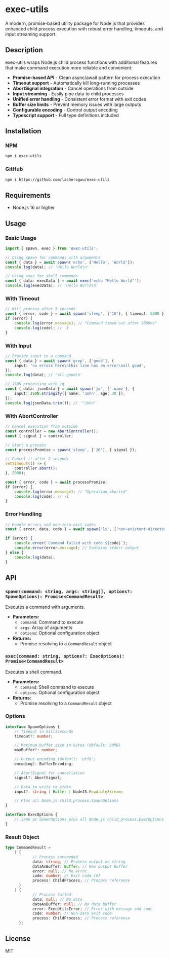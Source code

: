 # exec-utils

A modern, promise-based utility package for Node.js that provides enhanced child process execution with robust error handling, timeouts, and input streaming support.

## Description

exec-utils wraps Node.js child process functions with additional features that make command execution more reliable and convenient:

- **Promise-based API** - Clean async/await pattern for process execution
- **Timeout support** - Automatically kill long-running processes
- **AbortSignal integration** - Cancel operations from outside
- **Input streaming** - Easily pipe data to child processes
- **Unified error handling** - Consistent error format with exit codes
- **Buffer size limits** - Prevent memory issues with large outputs
- **Configurable encoding** - Control output encoding
- **Typescript support** - Full type definitions included

## Installation

### NPM

```bash
npm i exec-utils
```

### GitHub

```bash
npm i https://github.com/lacherogwu/exec-utils
```

## Requirements

- Node.js 16 or higher

## Usage

### Basic Usage

```typescript
import { spawn, exec } from 'exec-utils';

// Using spawn for commands with arguments
const { data } = await spawn('echo', ['Hello', 'World']);
console.log(data); // 'Hello World\n'

// Using exec for shell commands
const { data: execData } = await exec('echo "Hello World"');
console.log(execData); // 'Hello World\n'
```

### With Timeout

```typescript
// Kill process after 5 seconds
const { error, code } = await spawn('sleep', ['10'], { timeout: 5000 });
if (error) {
	console.log(error.message); // "Command timed out after 5000ms"
	console.log(code); // -1
}
```

### With Input

```typescript
// Provide input to a command
const { data } = await spawn('grep', ['good'], {
	input: 'no errors here\nthis line has an error\nall good',
});
console.log(data); // 'all good\n'

// JSON processing with jq
const { data: jsonData } = await spawn('jq', ['.name'], {
	input: JSON.stringify({ name: 'John', age: 30 }),
});
console.log(jsonData.trim()); // '"John"'
```

### With AbortController

```typescript
// Cancel execution from outside
const controller = new AbortController();
const { signal } = controller;

// Start a process
const processPromise = spawn('sleep', ['10'], { signal });

// Cancel it after 2 seconds
setTimeout(() => {
	controller.abort();
}, 2000);

const { error, code } = await processPromise;
if (error) {
	console.log(error.message); // "Operation aborted"
	console.log(code); // -1
}
```

### Error Handling

```typescript
// Handle errors and non-zero exit codes
const { error, data, code } = await spawn('ls', ['non-existent-directory']);

if (error) {
	console.error(`Command failed with code ${code}`);
	console.error(error.message); // Contains stderr output
} else {
	console.log(data);
}
```

## API

### `spawn(command: string, args: string[], options?: SpawnOptions): Promise<CommandResult>`

Executes a command with arguments.

- **Parameters:**
  - `command`: Command to execute
  - `args`: Array of arguments
  - `options`: Optional configuration object
- **Returns:**
  - Promise resolving to a `CommandResult` object

### `exec(command: string, options?: ExecOptions): Promise<CommandResult>`

Executes a shell command.

- **Parameters:**
  - `command`: Shell command to execute
  - `options`: Optional configuration object
- **Returns:**
  - Promise resolving to a `CommandResult` object

### Options

```typescript
interface SpawnOptions {
	// Timeout in milliseconds
	timeout?: number;

	// Maximum buffer size in bytes (default: 80MB)
	maxBuffer?: number;

	// Output encoding (default: 'utf8')
	encoding?: BufferEncoding;

	// AbortSignal for cancellation
	signal?: AbortSignal;

	// Data to write to stdin
	input?: string | Buffer | NodeJS.ReadableStream;

	// Plus all Node.js child_process.SpawnOptions
}

interface ExecOptions {
	// Same as SpawnOptions plus all Node.js child_process.ExecOptions
}
```

### Result Object

```typescript
type CommandResult =
	| {
			// Process succeeded
			data: string; // Process output as string
			dataAsBuffer: Buffer; // Raw output buffer
			error: null; // No error
			code: number; // Exit code (0)
			process: ChildProcess; // Process reference
	  }
	| {
			// Process failed
			data: null; // No data
			dataAsBuffer: null; // No data buffer
			error: ExecUtilsError; // Error with message and code
			code: number; // Non-zero exit code
			process: ChildProcess; // Process reference
	  };
```

## License

MIT
